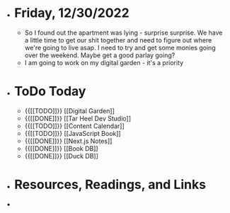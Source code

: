 - # Friday, 12/30/2022
    - So I found out the apartment was lying - surprise surprise. We have a little time to get our shit together and need to figure out where we're going to live asap. I need to try and get some monies going over the weekend. Maybe get a good parlay going?
    - I am going to work on my digital garden - it's a priority
- # ToDo Today
    - {{[[TODO]]}} [[Digital Garden]]
    - {{[[DONE]]}} [[Tar Heel Dev Studio]]
    - {{[[TODO]]}} [[Content Calendar]]
    - {{[[TODO]]}} [[JavaScript Book]]
    - {{[[DONE]]}} [[Next.js Notes]]
    - {{[[DONE]]}} [[Book DB]]
    - {{[[DONE]]}} [[Duck DB]]
- # Resources, Readings, and Links
- 
